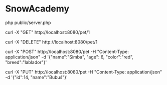 # SnowAcademy

php public/server.php

curl -X "GET" http://localhost:8080/pet/1

curl -X "DELETE" http://localhost:8080/pet/1

 curl -X "POST" http://localhost:8080/pet -H "Content-Type: application/json" -d '{"name":"Simba", "age": 6, "color":"red", "breed":"lablador"}'

  curl -X "PUT" http://localhost:8080/pet -H "Content-Type: application/json" -d '{"id":14, "name":"Bubuś"}'